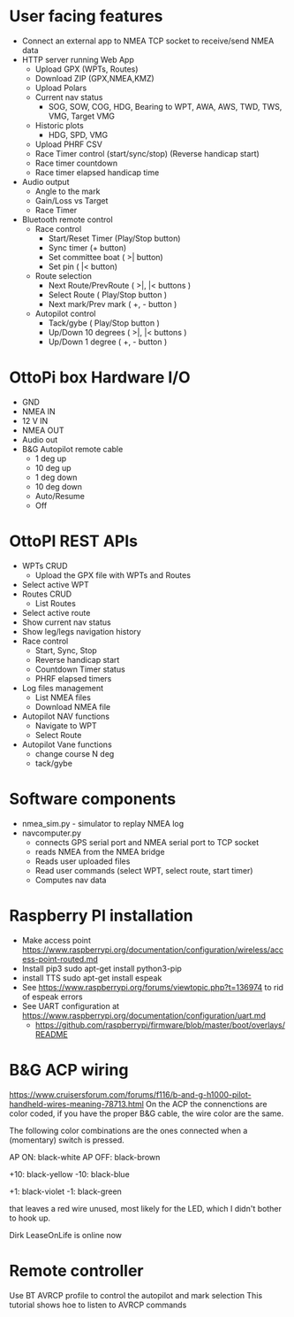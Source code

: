 # User facing features

* Connect an external app to NMEA TCP socket to receive/send NMEA data 
* HTTP server running Web App
  * Upload GPX (WPTs, Routes)
  * Download ZIP (GPX,NMEA,KMZ)
  * Upload Polars 
  * Current nav status
    * SOG, SOW, COG, HDG, Bearing to WPT, AWA, AWS, TWD, TWS, VMG, Target VMG
  * Historic plots
    * HDG, SPD, VMG
  * Upload PHRF CSV
  * Race Timer control (start/sync/stop) (Reverse handicap start)
  * Race timer countdown 
  * Race timer elapsed handicap time
* Audio output 
  * Angle to the mark
  * Gain/Loss vs Target
  * Race Timer 
* Bluetooth remote control 
  * Race control 
    * Start/Reset Timer (Play/Stop button)
    * Sync timer        (+ button)
    * Set committee boat ( >| button)
    * Set pin            ( |< button)
  * Route selection 
    * Next Route/PrevRoute ( >|, |< buttons )
    * Select Route         ( Play/Stop button )
    * Next mark/Prev mark  ( +, - button )
  * Autopilot control
    * Tack/gybe ( Play/Stop button )
    * Up/Down 10 degrees  ( >|, |< buttons )
    * Up/Down 1 degree  ( +, - button )
  

# OttoPi box Hardware I/O
* GND
* NMEA IN
* 12 V IN
* NMEA OUT
* Audio out
* B&G Autopilot remote cable
  * 1 deg up
  * 10 deg up 
  * 1 deg down 
  * 10 deg down 
  * Auto/Resume
  * Off
    
# OttoPI REST APIs
* WPTs CRUD
  * Upload the GPX file with WPTs and Routes
* Select active WPT
* Routes CRUD
  * List Routes
* Select active route
* Show current nav status 
* Show leg/legs navigation history 
* Race control 
  * Start, Sync, Stop
  * Reverse handicap start
  * Countdown Timer status
  * PHRF elapsed timers 
* Log files management 
  * List NMEA files
  * Download NMEA file
* Autopilot NAV functions
  * Navigate to WPT
  * Select Route
* Autopilot Vane functions
  * change course N deg 
  * tack/gybe 


# Software components 
* nmea_sim.py - simulator to replay NMEA log
* navcomputer.py
  * connects GPS serial port and NMEA serial port to TCP socket
  * reads NMEA from the NMEA bridge 
  * Reads user uploaded files 
  * Read user commands (select WPT, select route, start timer)
  * Computes nav data

# Raspberry PI installation 
* Make access point https://www.raspberrypi.org/documentation/configuration/wireless/access-point-routed.md
* Install pip3 sudo apt-get install python3-pip
* install TTS sudo apt-get install espeak
* See https://www.raspberrypi.org/forums/viewtopic.php?t=136974 to rid of espeak errors
* See UART configuration at https://www.raspberrypi.org/documentation/configuration/uart.md
  * https://github.com/raspberrypi/firmware/blob/master/boot/overlays/README


# B&G ACP wiring
https://www.cruisersforum.com/forums/f116/b-and-g-h1000-pilot-handheld-wires-meaning-78713.html
  On the ACP the connenctions are color coded, if you have the proper B&G cable, the wire color are the same.
  
  The following color combinations are the ones connected when a (momentary) switch is pressed.
  
  AP ON: black-white
  AP OFF: black-brown
  
  +10: black-yellow
  -10: black-blue
  
  +1: black-violet
  -1: black-green
  
  that leaves a red wire unused, most likely for the LED, which I didn't bother to hook up.
  
  Dirk
  LeaseOnLife is online now  	


# Remote controller 
Use BT AVRCP profile to control the autopilot and mark selection 
This tutorial shows hoe to listen to AVRCP commands 
